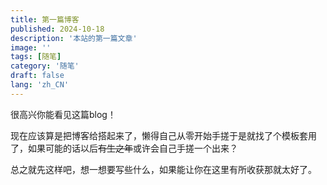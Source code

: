 ```yaml
---
title: 第一篇博客
published: 2024-10-18
description: '本站的第一篇文章'
image: ''
tags: [随笔]
category: '随笔'
draft: false 
lang: 'zh_CN'
---
```


很高兴你能看见这篇blog！

现在应该算是把博客给搭起来了，懒得自己从零开始手搓于是就找了个模板套用了，如果可能的话以后~~有生之年~~或许会自己手搓一个出来？

总之就先这样吧，想一想要写些什么，如果能让你在这里有所收获那就太好了。